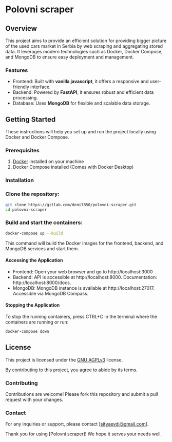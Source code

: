 # Polovni scraper

## Overview

This project aims to provide an efficient solution for providing bigger picture of the used cars market in Serbia by web
scraping and aggregating stored data.
It leverages modern technologies such as Docker, Docker Compose, and MongoDB to ensure easy deployment and management.

### Features

* Frontend: Built with **vanilla javascript**, it offers a responsive and user-friendly interface.
* Backend: Powered by **FastAPI**, it ensures robust and efficient data processing.
* Database: Uses **MongoDB** for flexible and scalable data storage.

## Getting Started

These instructions will help you set up and run the project locally using Docker and Docker Compose.

### Prerequisites

1. [Docker](https://docs.docker.com/engine/install/) installed on your machine
2. Docker Compose installed (Comes with Docker Desktop)

### Installation

### Clone the repository:

```sh
git clone https://gitlab.com/deni7850/polovni-scraper.git
cd polovni-scraper
```

### Build and start the containers:

```sh
docker-compose up --build
```

This command will build the Docker images for the frontend, backend, and MongoDB services and start them.

#### Accessing the Application

* Frontend: Open your web browser and go to http://localhost:3000
* Backend: API is accessible at http://localhost:8000. Documentation: http://localhost:8000/docs.
* MongoDB: MongoDB instance is available at http://localhost:27017. Accessible via MongoDB Compass.

#### Stopping the Application

To stop the running containers, press CTRL+C in the terminal where the containers are running or run:

```sh
docker-compose down
```

## License

This project is licensed under the [GNU AGPLv3](https://choosealicense.com/licenses/agpl-3.0/) license.

By contributing to this project, you agree to abide by its terms.

### Contributing

Contributions are welcome! Please fork this repository and submit a pull request with your changes.

### Contact

For any inquiries or support, please contact [sityaevdi@gmail.com].

Thank you for using [Polovni scraper]! We hope it serves your needs well.
